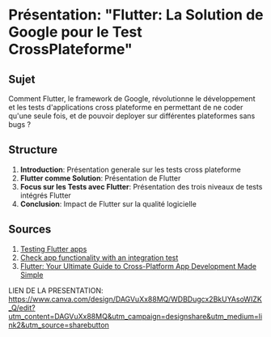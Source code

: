 # Présentation: "Flutter: La Solution de Google pour le Test CrossPlateforme"

## Sujet
Comment Flutter, le framework de Google, révolutionne le développement et les tests d'applications cross plateforme
en permettant de ne coder qu'une seule fois, et de pouvoir deployer sur différentes plateformes sans bugs ?

## Structure
1. **Introduction**: Présentation generale sur les tests cross plateforme
2. **Flutter comme Solution**: Présentation de Flutter
3. **Focus sur les Tests avec Flutter**: Présentation des trois niveaux de tests intégrés Flutter
4. **Conclusion**: Impact de Flutter sur la qualité logicielle

## Sources
1. [Testing Flutter apps](https://docs.flutter.dev/testing/overview)
2. [Check app functionality with an integration test](https://docs.flutter.dev/testing/integration-tests)
4. [Flutter: Your Ultimate Guide to Cross-Platform App Development Made Simple](https://medium.com/@pranshu1902/flutter-your-ultimate-guide-to-cross-platform-app-development-made-simple-4f977e9d8331)

LIEN DE LA PRESENTATION: https://www.canva.com/design/DAGVuXx88MQ/WDBDugcx2BkUYAsoWIZK_Q/edit?utm_content=DAGVuXx88MQ&utm_campaign=designshare&utm_medium=link2&utm_source=sharebutton
